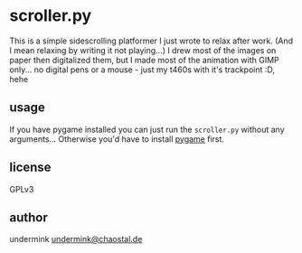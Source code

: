 # scroller.py
This is a simple sidescrolling platformer I just wrote to relax after work. (And I mean relaxing by writing it not playing...)
I drew most of the images on paper then digitalized them, but I made most of the animation with GIMP only... no digital pens or a mouse - just my t460s with it's trackpoint :D, hehe

## usage
If you have pygame installed you can just run the `scroller.py` without any arguments...
Otherwise you'd have to install [pygame](https://www.pygame.org) first.

## license
GPLv3

## author
undermink <undermink@chaostal.de>
